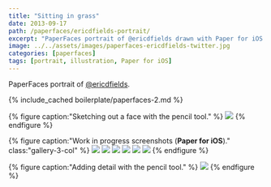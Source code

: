 ```yaml
---
title: "Sitting in grass"
date: 2013-09-17
path: /paperfaces/ericdfields-portrait/
excerpt: "PaperFaces portrait of @ericdfields drawn with Paper for iOS on an iPad."
image: ../../assets/images/paperfaces-ericdfields-twitter.jpg
categories: [paperfaces]
tags: [portrait, illustration, Paper for iOS]
---
```


PaperFaces portrait of [@ericdfields](https://twitter.com/ericdfields).

{% include_cached boilerplate/paperfaces-2.md %}

{% figure caption:"Sketching out a face with the pencil tool." %}
[![](../../assets/images/paperfaces-ericdfields-process-1-750.jpg)](../../assets/images/paperfaces-ericdfields-process-1-lg.jpg)
{% endfigure %}

{% figure caption:"Work in progress screenshots (**Paper for iOS**)." class:"gallery-3-col" %}
[![](../../assets/images/paperfaces-ericdfields-process-2-600.jpg)](../../assets/images/paperfaces-ericdfields-process-2-lg.jpg)
[![](../../assets/images/paperfaces-ericdfields-process-3-600.jpg)](../../assets/images/paperfaces-ericdfields-process-3-lg.jpg)
[![](../../assets/images/paperfaces-ericdfields-process-4-600.jpg)](../../assets/images/paperfaces-ericdfields-process-4-lg.jpg)
[![](../../assets/images/paperfaces-ericdfields-process-5-600.jpg)](../../assets/images/paperfaces-ericdfields-process-5-lg.jpg)
[![](../../assets/images/paperfaces-ericdfields-process-6-600.jpg)](../../assets/images/paperfaces-ericdfields-process-6-lg.jpg)
[![](../../assets/images/paperfaces-ericdfields-process-7-600.jpg)](../../assets/images/paperfaces-ericdfields-process-7-lg.jpg)
{% endfigure %}

{% figure caption:"Adding detail with the pencil tool." %}
[![](../../assets/images/paperfaces-ericdfields-process-8-750.jpg)](../../assets/images/paperfaces-ericdfields-process-8-lg.jpg)
{% endfigure %}
